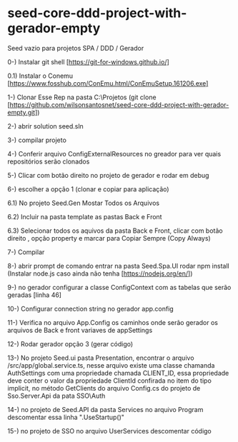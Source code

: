 # seed-core-ddd-project-with-gerador-empty
Seed vazio para projetos  SPA / DDD / Gerador


0-) Instalar git shell [https://git-for-windows.github.io/]

0.1) Instalar o Conemu [https://www.fosshub.com/ConEmu.html/ConEmuSetup.161206.exe]

1-) Clonar Esse Rep na pasta C:\Projetos (git clone [https://github.com/wilsonsantosnet/seed-core-ddd-project-with-gerador-empty.git])

2-) abrir solution seed.sln

3-) compilar projeto

4-) Conferir arquivo ConfigExternalResources no greador para ver quais repositórios serão clonados

5-) Clicar com botão direito no projeto de gerador e rodar em debug

6-) escolher a opção 1 (clonar e copiar para aplicação)

6.1) No projeto Seed.Gen Mostar Todos os Arquivos 

6.2) Incluir na pasta template as pastas Back e Front

6.3) Selecionar todos os aquivos da pasta Back e Front, clicar com botão direito , opção property e marcar para Copiar Sempre (Copy Always)

7-) Compilar

8-) abrir prompt de comando entrar na pasta Seed.Spa.UI rodar npm install (Instalar node.js caso ainda não tenha [https://nodejs.org/en/])

9-) no gerador configurar a classe ConfigContext com as tabelas que serão geradas [linha 46]

10-) Configurar connection string no gerador app.config

11-) Verifica no arquivo App.Config os caminhos onde serão gerador os arquivos de Back e front variaves de appSettings

12-) Rodar gerador opção 3 (gerar código)

13-) No projeto Seed.ui pasta Presentation, encontrar o arquivo /src/app/global.service.ts, nesse arquivo existe uma classe chamanda AuthSettings com uma propriedade chamada CLIENT_ID, essa propriedade deve conter o valor  da propriedade ClientId confirada no item do tipo implicit, no método GetClients do arquivo Config.cs do projeto de Sso.Server.Api da pata SSO\Auth 

14-) no projeto de Seed.API da pasta Services no arquivo  Program descomentar  essa linha ".UseStartup<Startup>()"

15-) no projeto de SSO no arquivo UserServices descomentar código



